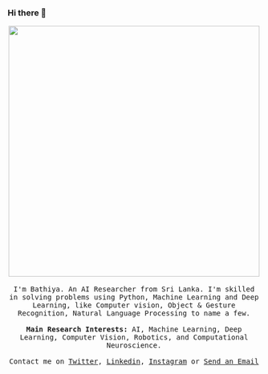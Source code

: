 ### Hi there 👋

<p align="center">
  <img src="https://user-images.githubusercontent.com/34160159/176984510-a8a9e58e-896b-492b-bfe8-0d053d8d46df.gif" width="500px">
  <br><br>
  <samp>
I'm Bathiya. An AI Researcher from Sri Lanka. I'm skilled in solving problems using Python, Machine Learning and Deep Learning, like Computer vision, Object & Gesture Recognition, Natural Language Processing to name a few.
     <br><br> <b>Main Research Interests:</b> AI, Machine Learning, Deep Learning, Computer Vision, Robotics, and Computational Neuroscience.
     <br><br>Contact me on <a href="https://twitter.com/bathicodes">Twitter</a>, <a href="https://www.linkedin.com/in/bathiya-seneviratne-60b060153/">Linkedin</a>, <a href="https://www.instagram.com/bathicodes/">Instagram</a> or <a href="mailto:seneviratne.athiya@gmail.com">Send an Email</a>
  </samp>
</p>

